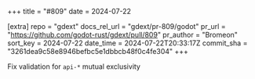 +++
title = "#809"
date = 2024-07-22

[extra]
repo = "gdext"
docs_rel_url = "gdext/pr-809/godot"
pr_url = "https://github.com/godot-rust/gdext/pull/809"
pr_author = "Bromeon"
sort_key = 2024-07-22
date_time = 2024-07-22T20:33:17Z
commit_sha = "3261dea9c58e8946befbc5e1dbbcb48f0c4fe304"
+++

Fix validation for `api-*` mutual exclusivity
